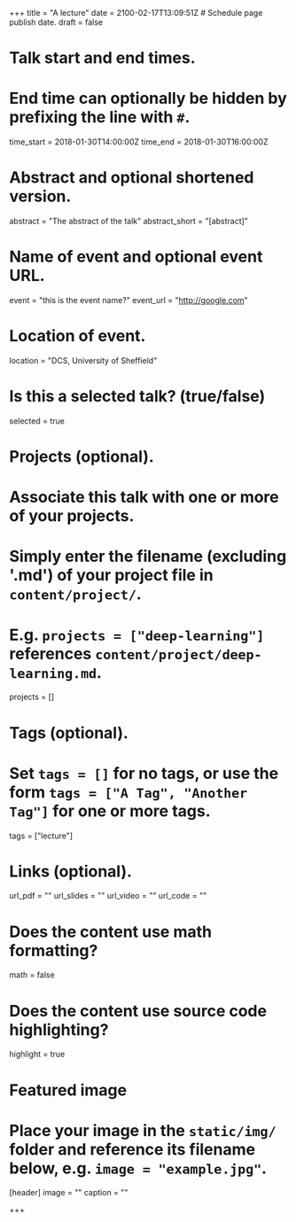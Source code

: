 +++
title = "A lecture"
date = 2100-02-17T13:09:51Z  # Schedule page publish date.
draft = false

# Talk start and end times.
#   End time can optionally be hidden by prefixing the line with `#`.
time_start = 2018-01-30T14:00:00Z
time_end = 2018-01-30T16:00:00Z

# Abstract and optional shortened version.
abstract = "The abstract of the talk"
abstract_short = "[abstract]"

# Name of event and optional event URL.
event = "this is the event name?"
event_url = "http://google.com"

# Location of event.
location = "DCS, University of Sheffield"

# Is this a selected talk? (true/false)
selected = true

# Projects (optional).
#   Associate this talk with one or more of your projects.
#   Simply enter the filename (excluding '.md') of your project file in `content/project/`.
#   E.g. `projects = ["deep-learning"]` references `content/project/deep-learning.md`.
projects = []

# Tags (optional).
#   Set `tags = []` for no tags, or use the form `tags = ["A Tag", "Another Tag"]` for one or more tags.
tags = ["lecture"]

# Links (optional).
url_pdf = ""
url_slides = ""
url_video = ""
url_code = ""

# Does the content use math formatting?
math = false

# Does the content use source code highlighting?
highlight = true

# Featured image
# Place your image in the `static/img/` folder and reference its filename below, e.g. `image = "example.jpg"`.
[header]
image = ""
caption = ""

+++

